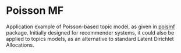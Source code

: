 # Poisson MF
Application example of Poisson-based topic model, as given in [poismf](https://github.com/david-cortes/poismf) package. Initially designed for recommender systems, it could also be applied to topics models, as an alternative to standard Latent Dirichlet Allocations.
